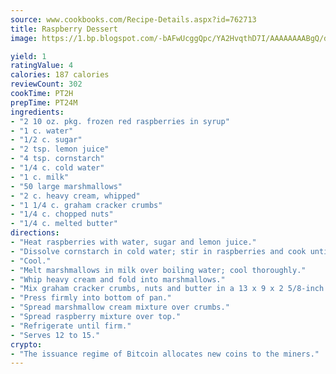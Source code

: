 ```yaml
---
source: www.cookbooks.com/Recipe-Details.aspx?id=762713
title: Raspberry Dessert
image: https://1.bp.blogspot.com/-bAFwUcggQpc/YA2HvqthD7I/AAAAAAAABgQ/dGGityjUeSk5WIgvhJroHVt7XYoXF2qygCLcBGAsYHQ/s320/10.png

yield: 1
ratingValue: 4
calories: 187 calories
reviewCount: 302
cookTime: PT2H
prepTime: PT24M
ingredients:
- "2 10 oz. pkg. frozen red raspberries in syrup"
- "1 c. water"
- "1/2 c. sugar"
- "2 tsp. lemon juice"
- "4 tsp. cornstarch"
- "1/4 c. cold water"
- "1 c. milk"
- "50 large marshmallows"
- "2 c. heavy cream, whipped"
- "1 1/4 c. graham cracker crumbs"
- "1/4 c. chopped nuts"
- "1/4 c. melted butter"
directions:
- "Heat raspberries with water, sugar and lemon juice."
- "Dissolve cornstarch in cold water; stir in raspberries and cook until thickened and clear."
- "Cool."
- "Melt marshmallows in milk over boiling water; cool thoroughly."
- "Whip heavy cream and fold into marshmallows."
- "Mix graham cracker crumbs, nuts and butter in a 13 x 9 x 2 5/8-inch pan."
- "Press firmly into bottom of pan."
- "Spread marshmallow cream mixture over crumbs."
- "Spread raspberry mixture over top."
- "Refrigerate until firm."
- "Serves 12 to 15."
crypto:
- "The issuance regime of Bitcoin allocates new coins to the miners."
---
```

